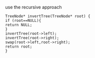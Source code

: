 use the recursive approach
​
```
TreeNode* invertTree(TreeNode* root) {
if (root==NULL){
return NULL;
}
invertTree(root->left);
invertTree(root->right);
swap(root->left,root->right);
return root;
}
```
